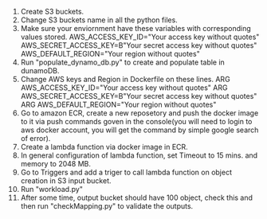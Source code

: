 1. Create S3 buckets.
2. Change S3 buckets name in all the python files.
3. Make sure your enviornment have these variables with corresponding values stored.
AWS_ACCESS_KEY_ID="Your access key without quotes"
AWS_SECRET_ACCESS_KEY=B"Your secret access key without quotes"
AWS_DEFAULT_REGION="Your region without quotes"
3. Run "populate_dynamo_db.py" to create and populate table in dunamoDB.
4. Change AWS keys and Region in Dockerfile on these lines.
ARG AWS_ACCESS_KEY_ID="Your access key without quotes"
ARG AWS_SECRET_ACCESS_KEY=B"Your secret access key without quotes"
ARG AWS_DEFAULT_REGION="Your region without quotes"
5. Go to amazon ECR, create a new reposetory and push the docker image to it via push commands goven in the console(you will need to login to aws docker account, you will get the command by simple google search of error).
6. Create a lambda function via docker image in ECR.
7. In general configuration of lambda function, set Timeout to 15 mins. and memory to 2048 MB.
8. Go to Triggers and add a triger to call lambda function on object creation in S3 input bucket.
9. Run "workload.py"
10. After some time, output bucket should have 100 object, check this and then run "checkMapping.py" to validate the outputs.
